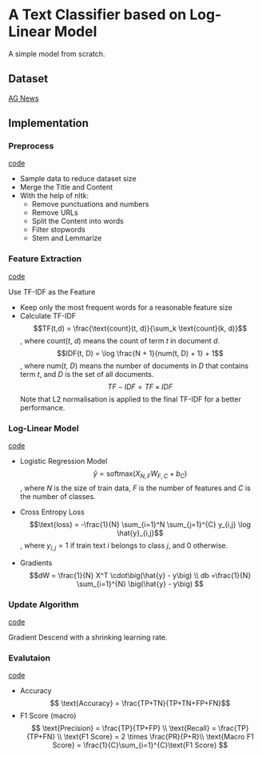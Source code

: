 # A Text Classifier based on Log-Linear Model

A simple model from scratch.

## Dataset
[AG News](https://www.kaggle.com/datasets/amananandrai/ag-news-classification-dataset)

## Implementation
### Preprocess
[code](preprocess.py)

- Sample data to reduce dataset size
- Merge the Title and Content
- With the help of nltk:
    + Remove punctuations and numbers
    + Remove URLs
    + Split the Content into words
    + Filter stopwords
    + Stem and Lemmarize

### Feature Extraction
[code](tfidf.py)

Use TF-IDF as the Feature
- Keep only the most frequent words for a reasonable feature size 
- Calculate TF-IDF
$$TF(t,d) = \frac{\text{count}(t, d)}{\sum_k \text{count}(k, d)}$$
, where count($t$, $d$) means the count of term $t$ in document $d$.
$$IDF(t, D) = \log \frac{N + 1}{num(t, D) + 1} + 1$$ 
, where num($t$, $D$) means the number of documents in $D$ that contains term $t$, and $D$ is the set of all documents.
$$TF-IDF = TF \times IDF$$
Note that L2 normalisation is applied to the final TF-IDF for a better performance.

### Log-Linear Model
[code](loglinear.py)

- Logistic Regression Model
$$\hat{y} = \text{softmax}\big( X_{N,F}W_{F,C}+b_{C} \big) $$
, where $N$ is the size of train data, $F$ is the number of features and $C$ is the number of classes.

- Cross Entropy Loss
$$\text{loss} = -\frac{1}{N} \sum_{i=1}^N \sum_{j=1}^{C} y_{i,j} \log \hat{y}_{i,j}$$
, where $y_{i,j}=1$ if train text $i$ belongs to class $j$, and $0$ otherwise.

- Gradients
$$dW = \frac{1}{N} X^T \cdot\big(\hat{y} - y\big) \\
db =\frac{1}{N} \sum_{i=1}^{N} \big(\hat{y} - y\big) 
$$

### Update Algorithm
[code](loglinear.py)

Gradient Descend with a shrinking learning rate.

### Evalutaion
[code](evaluation.py)

- Accuracy
$$ \text{Accuracy} = \frac{TP+TN}{TP+TN+FP+FN}$$
- F1 Score (macro)
$$ \text{Precision} = \frac{TP}{TP+FP} \\
\text{Recall} = \frac{TP}{TP+FN} \\
\text{F1 Score} = 2 \times \frac{PR}{P+R}\\
\text{Macro F1 Score} = \frac{1}{C}\sum_{i=1}^{C}\text{F1 Score}
$$ 

